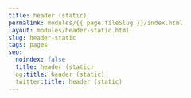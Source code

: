 ```yaml
---
title: header (static)
permalink: modules/{{ page.fileSlug }}/index.html
layout: modules/header-static.html
slug: header-static
tags: pages
seo:
  noindex: false
  title: header (static)
  og:title: header (static)
  twitter:title: header (static)
---
```



